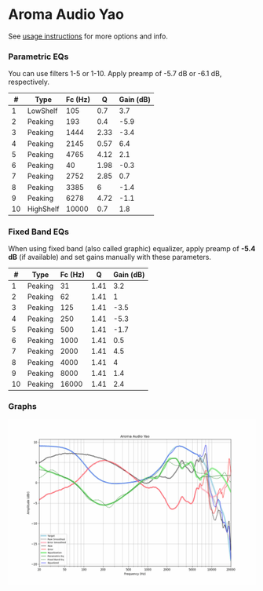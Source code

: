 # Aroma Audio Yao
See [usage instructions](https://github.com/jaakkopasanen/AutoEq#usage) for more options and info.

### Parametric EQs
You can use filters 1-5 or 1-10. Apply preamp of -5.7 dB or -6.1 dB, respectively.

|   # | Type      |   Fc (Hz) |    Q |   Gain (dB) |
|-----|-----------|-----------|------|-------------|
|   1 | LowShelf  |       105 | 0.7  |         3.7 |
|   2 | Peaking   |       193 | 0.4  |        -5.9 |
|   3 | Peaking   |      1444 | 2.33 |        -3.4 |
|   4 | Peaking   |      2145 | 0.57 |         6.4 |
|   5 | Peaking   |      4765 | 4.12 |         2.1 |
|   6 | Peaking   |        40 | 1.98 |        -0.3 |
|   7 | Peaking   |      2752 | 2.85 |         0.7 |
|   8 | Peaking   |      3385 | 6    |        -1.4 |
|   9 | Peaking   |      6278 | 4.72 |        -1.1 |
|  10 | HighShelf |     10000 | 0.7  |         1.8 |

### Fixed Band EQs
When using fixed band (also called graphic) equalizer, apply preamp of **-5.4 dB** (if available) and set gains manually with these parameters.

|   # | Type    |   Fc (Hz) |    Q |   Gain (dB) |
|-----|---------|-----------|------|-------------|
|   1 | Peaking |        31 | 1.41 |         3.2 |
|   2 | Peaking |        62 | 1.41 |         1   |
|   3 | Peaking |       125 | 1.41 |        -3.5 |
|   4 | Peaking |       250 | 1.41 |        -5.3 |
|   5 | Peaking |       500 | 1.41 |        -1.7 |
|   6 | Peaking |      1000 | 1.41 |         0.5 |
|   7 | Peaking |      2000 | 1.41 |         4.5 |
|   8 | Peaking |      4000 | 1.41 |         4   |
|   9 | Peaking |      8000 | 1.41 |         1.4 |
|  10 | Peaking |     16000 | 1.41 |         2.4 |

### Graphs
![](./Aroma%20Audio%20Yao.png)
